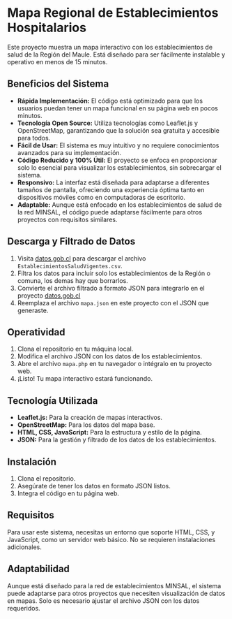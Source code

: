 # Mapa Regional de Establecimientos Hospitalarios

Este proyecto muestra un mapa interactivo con los establecimientos de salud de la Región del Maule. Está diseñado para ser fácilmente instalable y operativo en menos de 15 minutos.

## Beneficios del Sistema

- **Rápida Implementación:** El código está optimizado para que los usuarios puedan tener un mapa funcional en su página web en pocos minutos.
- **Tecnología Open Source:** Utiliza tecnologías como Leaflet.js y OpenStreetMap, garantizando que la solución sea gratuita y accesible para todos.
- **Fácil de Usar:** El sistema es muy intuitivo y no requiere conocimientos avanzados para su implementación.
- **Código Reducido y 100% Útil:** El proyecto se enfoca en proporcionar solo lo esencial para visualizar los establecimientos, sin sobrecargar el sistema.
- **Responsivo:** La interfaz está diseñada para adaptarse a diferentes tamaños de pantalla, ofreciendo una experiencia óptima tanto en dispositivos móviles como en computadoras de escritorio.
- **Adaptable:** Aunque está enfocado en los establecimientos de salud de la red MINSAL, el código puede adaptarse fácilmente para otros proyectos con requisitos similares.

## Descarga y Filtrado de Datos

1. Visita [datos.gob.cl](https://datos.gob.cl/dataset/establecimientos-de-salud-vigentes) para descargar el archivo `EstablecimientosSaludVigentes.csv`.
2. Filtra los datos para incluir solo los establecimientos de la Región o comuna, los demas hay que borrarlos.
3. Convierte el archivo filtrado a formato JSON para integrarlo en el proyecto [datos.gob.cl](https://csvjson.com/csv2json)
4. Reemplaza el archivo `mapa.json` en este proyecto con el JSON que generaste.

## Operatividad

1. Clona el repositorio en tu máquina local.
2. Modifica el archivo JSON con los datos de los establecimientos.
3. Abre el archivo `mapa.php` en tu navegador o intégralo en tu proyecto web.
4. ¡Listo! Tu mapa interactivo estará funcionando.

## Tecnología Utilizada

- **Leaflet.js:** Para la creación de mapas interactivos.
- **OpenStreetMap:** Para los datos del mapa base.
- **HTML, CSS, JavaScript:** Para la estructura y estilo de la página.
- **JSON:** Para la gestión y filtrado de los datos de los establecimientos.

## Instalación

1. Clona el repositorio.
2. Asegúrate de tener los datos en formato JSON listos.
3. Integra el código en tu página web.

## Requisitos

Para usar este sistema, necesitas un entorno que soporte HTML, CSS, y JavaScript, como un servidor web básico. No se requieren instalaciones adicionales.

## Adaptabilidad

Aunque está diseñado para la red de establecimientos MINSAL, el sistema puede adaptarse para otros proyectos que necesiten visualización de datos en mapas. Solo es necesario ajustar el archivo JSON con los datos requeridos.
